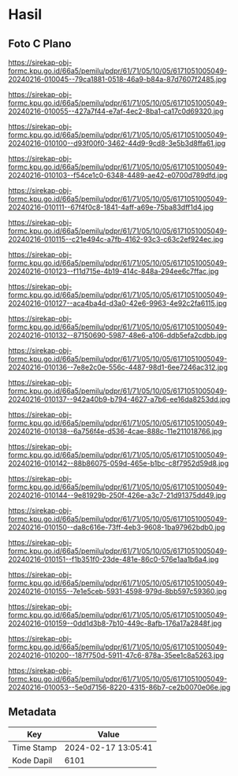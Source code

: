 # Hasil

## Foto C Plano

https://sirekap-obj-formc.kpu.go.id/66a5/pemilu/pdpr/61/71/05/10/05/6171051005049-20240216-010045--79ca1881-0518-46a9-b84a-87d7607f2485.jpg

https://sirekap-obj-formc.kpu.go.id/66a5/pemilu/pdpr/61/71/05/10/05/6171051005049-20240216-010055--427a7f44-e7af-4ec2-8ba1-ca17c0d69320.jpg

https://sirekap-obj-formc.kpu.go.id/66a5/pemilu/pdpr/61/71/05/10/05/6171051005049-20240216-010100--d93f00f0-3462-44d9-9cd8-3e5b3d8ffa61.jpg

https://sirekap-obj-formc.kpu.go.id/66a5/pemilu/pdpr/61/71/05/10/05/6171051005049-20240216-010103--f54ce1c0-6348-4489-ae42-e0700d789dfd.jpg

https://sirekap-obj-formc.kpu.go.id/66a5/pemilu/pdpr/61/71/05/10/05/6171051005049-20240216-010111--67f4f0c8-1841-4aff-a69e-75ba83dff1d4.jpg

https://sirekap-obj-formc.kpu.go.id/66a5/pemilu/pdpr/61/71/05/10/05/6171051005049-20240216-010115--c21e494c-a7fb-4162-93c3-c63c2ef924ec.jpg

https://sirekap-obj-formc.kpu.go.id/66a5/pemilu/pdpr/61/71/05/10/05/6171051005049-20240216-010123--f11d715e-4b19-414c-848a-294ee6c7ffac.jpg

https://sirekap-obj-formc.kpu.go.id/66a5/pemilu/pdpr/61/71/05/10/05/6171051005049-20240216-010127--aca4ba4d-d3a0-42e6-9963-4e92c2fa6115.jpg

https://sirekap-obj-formc.kpu.go.id/66a5/pemilu/pdpr/61/71/05/10/05/6171051005049-20240216-010132--87150690-5987-48e6-a106-ddb5efa2cdbb.jpg

https://sirekap-obj-formc.kpu.go.id/66a5/pemilu/pdpr/61/71/05/10/05/6171051005049-20240216-010136--7e8e2c0e-556c-4487-98d1-6ee7246ac312.jpg

https://sirekap-obj-formc.kpu.go.id/66a5/pemilu/pdpr/61/71/05/10/05/6171051005049-20240216-010137--942a40b9-b794-4627-a7b6-ee16da8253dd.jpg

https://sirekap-obj-formc.kpu.go.id/66a5/pemilu/pdpr/61/71/05/10/05/6171051005049-20240216-010138--6a756f4e-d536-4cae-888c-11e211018766.jpg

https://sirekap-obj-formc.kpu.go.id/66a5/pemilu/pdpr/61/71/05/10/05/6171051005049-20240216-010142--88b86075-059d-465e-b1bc-c8f7952d59d8.jpg

https://sirekap-obj-formc.kpu.go.id/66a5/pemilu/pdpr/61/71/05/10/05/6171051005049-20240216-010144--9e81929b-250f-426e-a3c7-21d91375dd49.jpg

https://sirekap-obj-formc.kpu.go.id/66a5/pemilu/pdpr/61/71/05/10/05/6171051005049-20240216-010150--da8c616e-73ff-4eb3-9608-1ba97962bdb0.jpg

https://sirekap-obj-formc.kpu.go.id/66a5/pemilu/pdpr/61/71/05/10/05/6171051005049-20240216-010151--f1b351f0-23de-481e-86c0-576e1aa1b6a4.jpg

https://sirekap-obj-formc.kpu.go.id/66a5/pemilu/pdpr/61/71/05/10/05/6171051005049-20240216-010155--7e1e5ceb-5931-4598-979d-8bb597c59360.jpg

https://sirekap-obj-formc.kpu.go.id/66a5/pemilu/pdpr/61/71/05/10/05/6171051005049-20240216-010159--0dd1d3b8-7b10-449c-8afb-176a17a2848f.jpg

https://sirekap-obj-formc.kpu.go.id/66a5/pemilu/pdpr/61/71/05/10/05/6171051005049-20240216-010200--187f750d-5911-47c6-878a-35ee1c8a5263.jpg

https://sirekap-obj-formc.kpu.go.id/66a5/pemilu/pdpr/61/71/05/10/05/6171051005049-20240216-010053--5e0d7156-8220-4315-86b7-ce2b0070e06e.jpg


## Metadata

| Key        | Value               |
| ---------- | ------------------- |
| Time Stamp | 2024-02-17 13:05:41 |
| Kode Dapil | 6101                |



